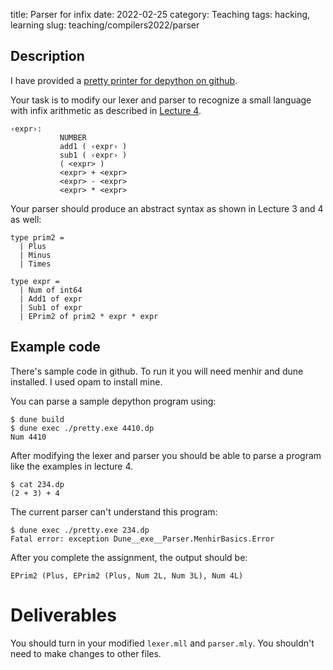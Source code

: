 title: Parser for infix
date: 2022-02-25
category: Teaching
tags: hacking, learning
slug: teaching/compilers2022/parser

## Description

I have provided a [pretty printer for depython on
github](https://github.com/humberto-ortiz/compilers-2022/tree/main/pretty).

Your task is to modify our lexer and parser to recognize a small language with infix arithmetic as
described in [Lecture
4](https://course.ccs.neu.edu/cs4410/lec_anf_notes.html#%28part._infix._.Growing_the_language__adding_infix_operators%29).

```
‹expr›: 
           NUMBER
           add1 ( ‹expr› )
           sub1 ( ‹expr› )
           ( <expr> )
           <expr> + <expr>
           <expr> - <expr>
           <expr> * <expr>
```

Your parser should produce an abstract syntax as shown in Lecture 3 and 4 as well:

```{ocaml}
type prim2 =
  | Plus
  | Minus
  | Times
  
type expr =
  | Num of int64
  | Add1 of expr
  | Sub1 of expr
  | EPrim2 of prim2 * expr * expr
```

## Example code

There's sample code in github. To run it you will need menhir and dune
installed. I used opam to install mine.

You can parse a sample depython program using:

```
$ dune build
$ dune exec ./pretty.exe 4410.dp
Num 4410
```

After modifying the lexer and parser you should be able to parse a program like
the examples in lecture 4.

```
$ cat 234.dp
(2 + 3) + 4
```

The current parser can't understand this program:
```
$ dune exec ./pretty.exe 234.dp
Fatal error: exception Dune__exe__Parser.MenhirBasics.Error
```
After you complete the assignment, the output should be:
```
EPrim2 (Plus, EPrim2 (Plus, Num 2L, Num 3L), Num 4L) 
```

# Deliverables

You should turn in your modified `lexer.mll` and `parser.mly`. You shouldn't
need to make changes to other files.
